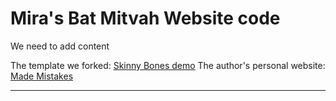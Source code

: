 # Mira's Bat Mitvah Website code

We need to add content

The template we forked: [Skinny Bones demo](http://mmistakes.github.io/skinny-bones-jekyll/)
The author's personal website: [Made Mistakes](http://mademistakes.com)

---
